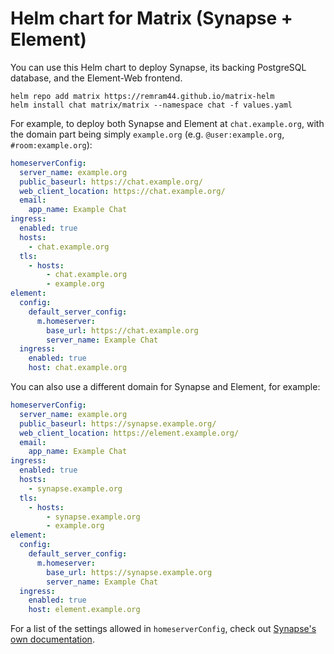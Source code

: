 # Helm chart for Matrix (Synapse + Element)

You can use this Helm chart to deploy Synapse, its backing PostgreSQL database, and the Element-Web frontend.

```
helm repo add matrix https://remram44.github.io/matrix-helm
helm install chat matrix/matrix --namespace chat -f values.yaml
```

For example, to deploy both Synapse and Element at `chat.example.org`, with the domain part being simply `example.org` (e.g. `@user:example.org`, `#room:example.org`):

```yaml
homeserverConfig:
  server_name: example.org
  public_baseurl: https://chat.example.org/
  web_client_location: https://chat.example.org/
  email:
    app_name: Example Chat
ingress:
  enabled: true
  hosts:
    - chat.example.org
  tls:
    - hosts:
        - chat.example.org
        - example.org
element:
  config:
    default_server_config:
      m.homeserver:
        base_url: https://chat.example.org
        server_name: Example Chat
  ingress:
    enabled: true
    host: chat.example.org
```

You can also use a different domain for Synapse and Element, for example:

```yaml
homeserverConfig:
  server_name: example.org
  public_baseurl: https://synapse.example.org/
  web_client_location: https://element.example.org/
  email:
    app_name: Example Chat
ingress:
  enabled: true
  hosts:
    - synapse.example.org
  tls:
    - hosts:
        - synapse.example.org
        - example.org
element:
  config:
    default_server_config:
      m.homeserver:
        base_url: https://synapse.example.org
        server_name: Example Chat
  ingress:
    enabled: true
    host: element.example.org
```

For a list of the settings allowed in `homeserverConfig`, check out [Synapse's own documentation](https://matrix-org.github.io/synapse/latest/usage/configuration/config_documentation.html).
